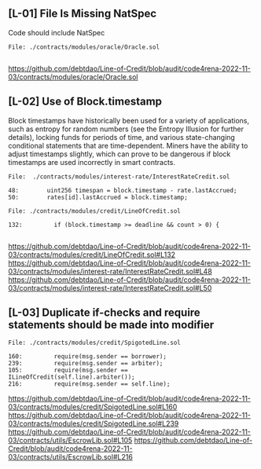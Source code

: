 ## [L-01] File Is Missing NatSpec

Code should include NatSpec

```
File: ./contracts/modules/oracle/Oracle.sol


```
https://github.com/debtdao/Line-of-Credit/blob/audit/code4rena-2022-11-03/contracts/modules/oracle/Oracle.sol


## [L-02] Use of Block.timestamp

Block timestamps have historically been used for a variety of applications, such as entropy for random numbers (see the Entropy Illusion for further details), locking funds for periods of time, and various state-changing conditional statements that are time-dependent. Miners have the ability to adjust timestamps slightly, which can prove to be dangerous if block timestamps are used incorrectly in smart contracts.

```
File:  ./contracts/modules/interest-rate/InterestRateCredit.sol

48:        uint256 timespan = block.timestamp - rate.lastAccrued;        
50:        rates[id].lastAccrued = block.timestamp;

File: ./contracts/modules/credit/LineOfCredit.sol

132:         if (block.timestamp >= deadline && count > 0) {
      
```
https://github.com/debtdao/Line-of-Credit/blob/audit/code4rena-2022-11-03/contracts/modules/credit/LineOfCredit.sol#L132
https://github.com/debtdao/Line-of-Credit/blob/audit/code4rena-2022-11-03/contracts/modules/interest-rate/InterestRateCredit.sol#L48
https://github.com/debtdao/Line-of-Credit/blob/audit/code4rena-2022-11-03/contracts/modules/interest-rate/InterestRateCredit.sol#L50


## [L-03] Duplicate if-checks and require statements should be made into modifier

```
File: ./contracts/modules/credit/SpigotedLine.sol

160:         require(msg.sender == borrower);
239:         require(msg.sender == arbiter);
105:         require(msg.sender == ILineOfCredit(self.line).arbiter());
216:         require(msg.sender == self.line);
```

https://github.com/debtdao/Line-of-Credit/blob/audit/code4rena-2022-11-03/contracts/modules/credit/SpigotedLine.sol#L160
https://github.com/debtdao/Line-of-Credit/blob/audit/code4rena-2022-11-03/contracts/modules/credit/SpigotedLine.sol#L239
https://github.com/debtdao/Line-of-Credit/blob/audit/code4rena-2022-11-03/contracts/utils/EscrowLib.sol#L105
https://github.com/debtdao/Line-of-Credit/blob/audit/code4rena-2022-11-03/contracts/utils/EscrowLib.sol#L216
